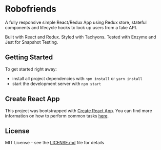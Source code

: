 # Robofriends

A fully responsive simple React/Redux App using Redux store, stateful components and lifecycle hooks to look up users from a fake API.

Built with React and Redux.
Styled with Tachyons.
Tested with Enzyme and Jest for Snapshot Testing.

## Getting Started

To get started right away:

- install all project dependencies with `npm install` or `yarn install`
- start the development server with `npm start`

## Create React App

This project was bootstrapped with [Create React App](https://github.com/facebookincubator/create-react-app). You can find more information on how to perform common tasks [here](https://github.com/facebookincubator/create-react-app/blob/master/packages/react-scripts/template/README.md).

## License

MIT License - see the [LICENSE.md](LICENSE.md) file for
details
